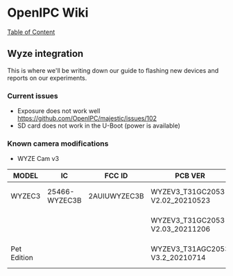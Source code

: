 # OpenIPC Wiki
[Table of Content](../index.md)

Wyze integration
----------------

This is where we'll be writing down our guide to flashing new devices and reports on our experiments.

### Current issues

* Exposure does not work well https://github.com/OpenIPC/majestic/issues/102
* SD card does not work in the U-Boot (power is available)

### Known camera modifications
* WYZE Cam v3

| MODEL | IC | FCC ID | PCB VER | SoC | WIFI | NOTES |
| --- | --- | --- | --- | --- | --- | --- |
| WYZEC3 | 25466-WYZEC3B | 2AUIUWYZEC3B | WYZEV3_T31GC2053 V2.02_20210523 | T31ZX | SDIO: Realtek 8189FTV | https://t.me/openipc/38728 https://t.me/openipc/38753 |
|  |  |  | WYZEV3_T31GC2053 V2.03_20211206 | T31X | SDIO: AltoBeam 6031 | https://t.me/openipc/45444 |
| Pet Edition |  |  | WYZEV3_T31AGC2053 V3.2_20210714 | T31A BGA | SDIO: AltoBeam 6031 | https://t.me/openipc/43299 https://t.me/openipc/38755 https://t.me/openipc/38757 |
